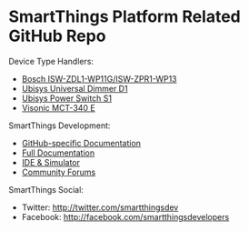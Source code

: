 # SmartThings Platform Related GitHub Repo

Device Type Handlers:
* [Bosch ISW-ZDL1-WP11G/ISW-ZPR1-WP13](https://github.com/tomasaxerot/SmartThings/blob/master/devicetypes/tomasaxerot/bosch-motion-detector.src/bosch-motion-detector.groovy)
* [Ubisys Universal Dimmer D1](https://github.com/tomasaxerot/SmartThings/blob/master/devicetypes/tomasaxerot/ubisys-universal-dimmer-d1.src/ubisys-universal-dimmer-d1.groovy)
* [Ubisys Power Switch S1](https://github.com/tomasaxerot/SmartThings/blob/master/devicetypes/tomasaxerot/ubisys-power-switch-s1.src/ubisys-power-switch-s1.groovy)
* [Visonic MCT-340 E](https://github.com/tomasaxerot/SmartThings/blob/master/devicetypes/tomasaxerot/visonic-door-window-sensor.src/visonic-door-window-sensor.groovy)

SmartThings Development:

* [GitHub-specific Documentation](http://docs.smartthings.com/en/latest/tools-and-ide/github-integration.html)
* [Full Documentation](http://docs.smartthings.com)
* [IDE & Simulator](http://ide.smartthings.com)
* [Community Forums](http://community.smartthings.com)

SmartThings Social:

* Twitter: http://twitter.com/smartthingsdev
* Facebook: http://facebook.com/smartthingsdevelopers
